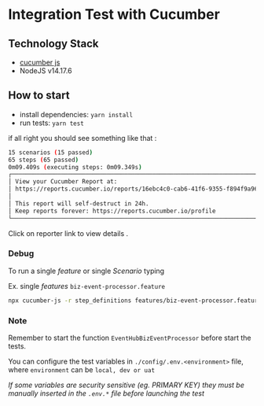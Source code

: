 # Integration Test with Cucumber

## Technology Stack

- [cucumber js](https://github.com/cucumber/cucumber-js)
- NodeJS v14.17.6

## How to start

- install dependencies: `yarn install`
- run tests: `yarn test`

if all right you should see something like that :

```sh
15 scenarios (15 passed)
65 steps (65 passed)
0m09.409s (executing steps: 0m09.349s)
┌──────────────────────────────────────────────────────────────────────────┐
│ View your Cucumber Report at:                                            │
│ https://reports.cucumber.io/reports/16ebc4c0-cab6-41f6-9355-f894f9a9601d │
│                                                                          │
│ This report will self-destruct in 24h.                                   │
│ Keep reports forever: https://reports.cucumber.io/profile                │
└──────────────────────────────────────────────────────────────────────────┘
```

Click on reporter link to view details .

### Debug

To run a single _feature_ or single _Scenario_ typing

Ex. single _features_ `biz-event-processor.feature`
```sh
npx cucumber-js -r step_definitions features/biz-event-processor.feature
```

### Note

Remember to start the function `EventHubBizEventProcessor` before start the tests.

You can configure the test variables in `./config/.env.<environment>` file, where `environment` can be `local, dev or uat`

_If some variables are security sensitive (eg. PRIMARY KEY) they must be manually inserted in the `.env.*` file before launching the test_

